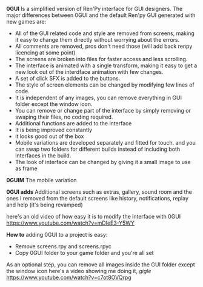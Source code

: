 **0GUI**
Is a simplified version of Ren'Py interface for GUI designers. The major differences between 0GUI and the default Ren'py GUI generated with new games are:

- All of the GUI related code and style are removed from screens, making it easy to change them directly without worrying about the errors.
- All comments are removed, pros don't need those (will add back renpy licencing at some point)
- The screens are broken into files for faster access and less scrolling.
- The interface is animated with a single transform, making it easy to get a new look out of the interdface animation with few changes.
- A set of click SFX is added to the buttons. 
- The style of screen elements can be changed by modifying few lines of code. 
- It is independent of any images, you can remove everything in GUI folder except the window icon.
- You can remove or change part of the interface by simply removing or swaping their files, no coding required.
- Additional functions are added to the interface
- It is being improved constantly
- it looks good out of the box
- Mobile variations are developed separately and fitted for touch. and you can swap two folders for different builds instead of including both interfaces in the build.
- The look of interface can be changed by giving it a small image to use as frame

**0GUIM**
The mobile variation

**0GUI adds**
Additional screens such as extras, gallery, sound room and the ones I removed from the default screens like history, notifications, replay and help (it's being revamped)

here's an old video of how easy it is to modify the interface with 0GUI
https://www.youtube.com/watch?v=mDIeE3-Y5WY

**How to**
adding 0GUI to a project is easy:
- Remove screens.rpy and screens.rpyc
- Copy 0GUI folder to your game folder and you're all set

As an optional step, you can remove all images inside the GUI folder except the window icon
here's a video showing me doing it, *gigle*
https://www.youtube.com/watch?v=c7ot8OVQrpg

